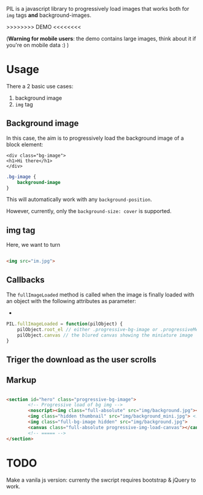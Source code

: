 
PIL is a javascript library to progressively load images that works both for `img` tags **and** background-images.

\>>>>>>>> DEMO <<<<<<<<

(**Warning for mobile users**: the demo contains large images, think about it if you're on mobile data :) )

# Usage

There a 2 basic use cases: 
1. background image
2. `img` tag

## Background image

In this case, the aim is to progressively load the background image of a block element: 

```
<div class="bg-image">
<h1>Hi there</h1>
</div>
```

```css
.bg-image {
	background-image
}
```


This will automatically work with any `background-position`.


However, currently, only the `background-size: cover` is supported.


## img tag

Here, we want to turn 

```html

<img src="im.jpg">
```


## Callbacks

The `fullImageLoaded` method is called when the image is finally loaded with an object with the following attributes as parameter: 

- 


```js
PIL.fullImageLoaded = function(pilObject) {
	pilObject.root_el // either .progressive-bg-image or .progressiveMedia
	pilObject.canvas // the blured canvas showing the miniature image
}

```



## Triger the download as the user scrolls


## Markup

```html

<section id="hero" class="progressive-bg-image">
		<!-- Progressive load of bg img -->
        <noscript><img class="full-absolute" src="img/background.jpg"></noscript>
        <img class="hidden thumbnail" src="img/background_mini.jpg"> <!-- TODO: b64 -->
        <img class="full-bg-image hidden" src="img/background.jpg">
        <canvas class="full-absolute progressive-img-load-canvas"></canvas>
        <!-- ===== -->
</section>

```




# TODO

Make a vanila js version: currenty the swcript requires bootstrap & jQuery to work. 